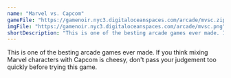 ```yaml
---
name: "Marvel vs. Capcom"
gameFile: "https://gamenoir.nyc3.digitaloceanspaces.com/arcade/mvsc.zip"
imgFile: "https://gamenoir.nyc3.digitaloceanspaces.com/arcade/mvsc.png"
shortDescription: "This is one of the besting arcade games ever made. If you think mixing Marvel characters with Capcom is cheesy, don't pass your judgement too quickly before trying this game."
---
```


This is one of the besting arcade games ever made. If you think mixing Marvel characters with Capcom is cheesy, don't pass your judgement too quickly before trying this game.
